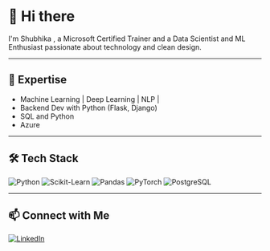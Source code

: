 # 👋 Hi there

I'm Shubhika , a Microsoft Certified Trainer and  a Data Scientist and ML Enthusiast passionate about technology and clean design.

---

## 🚀 Expertise

- Machine Learning | Deep Learning | NLP |
- Backend Dev with Python (Flask, Django)
- SQL and Python
- Azure 

---

## 🛠️ Tech Stack

![Python](https://img.shields.io/badge/Python-3776AB?style=for-the-badge&logo=python&logoColor=white)
![Scikit-Learn](https://img.shields.io/badge/scikit--learn-F7931E?style=for-the-badge&logo=scikit-learn&logoColor=white)
![Pandas](https://img.shields.io/badge/Pandas-150458?style=for-the-badge&logo=pandas&logoColor=white)
![PyTorch]([(https://img.shields.io/badge/PyTorch-FF6F00?style=for-the-badge&logo=pytorch&logoColor=white)])
![PostgreSQL](https://img.shields.io/badge/PostgreSQL-336791?style=for-the-badge&logo=postgresql&logoColor=white)

---

## 📫 Connect with Me

[![LinkedIn](https://img.shields.io/badge/LinkedIn-blue?style=for-the-badge&logo=linkedin)](https://www.linkedin.com/in/shubhika-singh-ab1690211)

